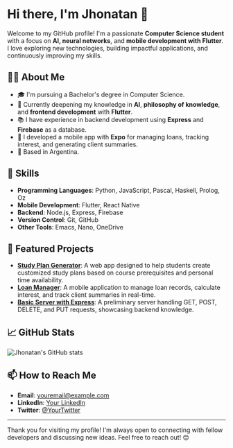# Hi there, I'm Jhonatan 👋

Welcome to my GitHub profile! I'm a passionate **Computer Science student** with a focus on **AI, neural networks**, and **mobile development with Flutter**. I love exploring new technologies, building impactful applications, and continuously improving my skills.

## 👨‍💻 About Me
- 🎓 I'm pursuing a Bachelor's degree in Computer Science.
- 🌱 Currently deepening my knowledge in **AI**, **philosophy of knowledge**, and **frontend development** with **Flutter**.
- 📚 I have experience in backend development using **Express** and **Firebase** as a database.
- 📱 I developed a mobile app with **Expo** for managing loans, tracking interest, and generating client summaries.
- 📍 Based in Argentina.

## 🚀 Skills
- **Programming Languages**: Python, JavaScript, Pascal, Haskell, Prolog, Oz
- **Mobile Development**: Flutter, React Native
- **Backend**: Node.js, Express, Firebase
- **Version Control**: Git, GitHub
- **Other Tools**: Emacs, Nano, OneDrive

## 🌟 Featured Projects
- **[Study Plan Generator](https://github.com/YourUsername/StudyPlanGenerator)**: A web app designed to help students create customized study plans based on course prerequisites and personal time availability.
- **[Loan Manager](https://github.com/YourUsername/LoanManager)**: A mobile application to manage loan records, calculate interest, and track client summaries in real-time.
- **[Basic Server with Express](https://github.com/YourUsername/ExpressServer)**: A preliminary server handling GET, POST, DELETE, and PUT requests, showcasing backend knowledge.

## 📈 GitHub Stats
![Jhonatan's GitHub stats](https://github-readme-stats.vercel.app/api?username=Jhonatan-calle&show_icons=true&theme=dark)

## 📫 How to Reach Me
- **Email**: youremail@example.com
- **LinkedIn**: [Your LinkedIn](https://www.linkedin.com/in/YourProfile)
- **Twitter**: [@YourTwitter](https://twitter.com/YourTwitter)

---

Thank you for visiting my profile! I'm always open to connecting with fellow developers and discussing new ideas. Feel free to reach out! 😊
